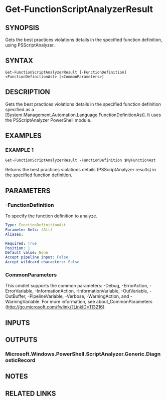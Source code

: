 # Get-FunctionScriptAnalyzerResult

## SYNOPSIS
Gets the best practices violations details in the specified function definition, using PSScriptAnalyzer.

## SYNTAX

```
Get-FunctionScriptAnalyzerResult [-FunctionDefinition] <FunctionDefinitionAst> [<CommonParameters>]
```

## DESCRIPTION
Gets the best practices violations details in the specified function definition specified as a \[System.Management.Automation.Language.FunctionDefinitionAst\].
It uses the PSScriptAnalyzer PowerShell module.

## EXAMPLES

### EXAMPLE 1
```
Get-FunctionScriptAnalyzerResult -FunctionDefinition $MyFunctionAst
```

Returns the best practices violations details (PSScriptAnalyzer results) in the specified function definition.

## PARAMETERS

### -FunctionDefinition
To specify the function definition to analyze.

```yaml
Type: FunctionDefinitionAst
Parameter Sets: (All)
Aliases:

Required: True
Position: 1
Default value: None
Accept pipeline input: False
Accept wildcard characters: False
```

### CommonParameters
This cmdlet supports the common parameters: -Debug, -ErrorAction, -ErrorVariable, -InformationAction, -InformationVariable, -OutVariable, -OutBuffer, -PipelineVariable, -Verbose, -WarningAction, and -WarningVariable.
For more information, see about_CommonParameters (http://go.microsoft.com/fwlink/?LinkID=113216).

## INPUTS

## OUTPUTS

### Microsoft.Windows.PowerShell.ScriptAnalyzer.Generic.DiagnosticRecord

## NOTES

## RELATED LINKS
